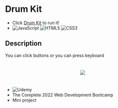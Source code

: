 # Drum Kit

- Click [Drum Kit](https://matinmonshizadeh.github.io/Drum-Kit/) to run it!
- ![JavaScript](https://img.shields.io/badge/JavaScript-323330?style=for-the-badge&logo=javascript&logoColor=F7DF1E)
![HTML5](https://img.shields.io/badge/HTML5-E34F26?style=for-the-badge&logo=html5&logoColor=white)
![CSS3](https://img.shields.io/badge/CSS3-1572B6?style=for-the-badge&logo=css3&logoColor=white)

## Description

You can click buttons or you can press keyboard

#

<p align="center">
		<img src="https://user-images.githubusercontent.com/96329489/174669964-26c64894-ca69-49fd-9797-f73d7bfa419a.png" />
</p>

#

- ![Udemy](https://img.shields.io/badge/Udemy-A435F0?style=for-the-badge&logo=Udemy&logoColor=white)
- The Complete 2022 Web Development Bootcamp
- Mini project

